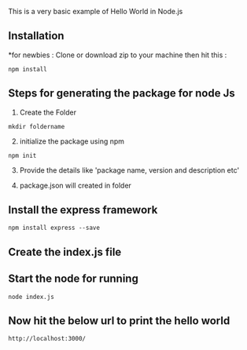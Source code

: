 This is a very basic example of Hello World in Node.js

## Installation

*for newbies : Clone or download zip to your machine then hit this :

`npm install`

## Steps for generating the package for node Js

1. Create the Folder 

`mkdir foldername`

2. initialize the package using npm

`npm init` 

3. Provide the details like 'package name, version and description etc'

4. package.json will created in folder


## Install the express framework

`npm install express --save`


## Create the index.js file

## Start the node for running

`node index.js`

## Now hit the below url to print the hello world

`http://localhost:3000/`






	


